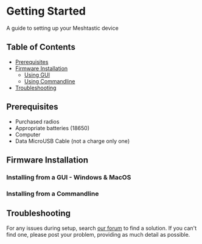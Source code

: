 # Getting Started

A guide to setting up your Meshtastic device

## Table of Contents

- [Prerequisites](#prerequisites)
- [Firmware Installation](#firmware-installation)
  - [Using GUI](#firmware-installation-gui)
  - [Using Commandline](#firmware-installation-cli)
- [Troubleshooting](#Troubleshooting)

<a name="prerequisites"></a>
## Prerequisites

- Purchased radios
- Appropriate batteries (18650)
- Computer
- Data MicroUSB Cable (not a charge only one)

<a name="firmware-installation"></a>
## Firmware Installation



<a name="firmware-installation-gui"></a>
### Installing from a GUI - Windows & MacOS



<a name="firmware-installation-cli"></a>
### Installing from a Commandline



<a name="troubleshooting"></a>
## Troubleshooting

For any issues during setup, search [our forum](https://meshtastic.discourse.group) to find a solution. If you can't find one, please post your problem, providing as much detail as possible.
